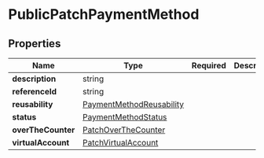 # PublicPatchPaymentMethod



## Properties

| Name | Type | Required | Description |
| ------------ | ------------- | ------------- | ------------- |
| **description** | string |  |  |
**referenceId** | string |  |  |
**reusability** | [PaymentMethodReusability](PaymentMethodReusability.md) |  |  |
**status** | [PaymentMethodStatus](PaymentMethodStatus.md) |  |  |
**overTheCounter** | [PatchOverTheCounter](PatchOverTheCounter.md) |  |  |
**virtualAccount** | [PatchVirtualAccount](PatchVirtualAccount.md) |  |  |


